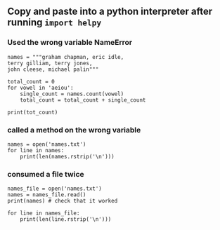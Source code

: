 ## Copy and paste into a python interpreter after running `import helpy`

### Used the wrong variable NameError

```
names = """graham chapman, eric idle,
terry gilliam, terry jones,
john cleese, michael palin"""

total_count = 0
for vowel in 'aeiou':
    single_count = names.count(vowel)
    total_count = total_count + single_count

print(tot_count)
```



### called a method on the wrong variable

```
names = open('names.txt')
for line in names:
    print(len(names.rstrip('\n')))
```


### consumed a file twice

```
names_file = open('names.txt')
names = names_file.read()
print(names) # check that it worked

for line in names_file:
    print(len(line.rstrip('\n')))
```
